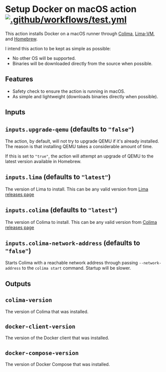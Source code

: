 # Setup Docker on macOS action [![.github/workflows/test.yml](https://github.com/douglascamata/setup-docker-macos-action/actions/workflows/test.yml/badge.svg)](https://github.com/douglascamata/setup-docker-macos-action/actions/workflows/test.yml)

This action installs Docker on a macOS runner through [Colima], [Lima-VM], and [Homebrew].

[Colima]: https://github.com/abiosoft/colima
[Lima-VM]: https://github.com/lima-vm/lima
[Homebrew]: https://github.com/Homebrew/brew

I intend this action to be kept as simple as possible:

- No other OS will be supported.
- Binaries will be downloaded directly from the source when possible.

## Features

- Safety check to ensure the action is running in macOS.
- As simple and lightweight (downloads binaries directly when possible).

## Inputs

## `inputs.upgrade-qemu` (defaults to `"false"`)

The action, by default, will not try to upgrade QEMU if it's already installed.
The reason is that installing QEMU takes a considerable amount of time.

If this is set to `"true"`, the action will attempt an upgrade of QEMU to the
latest version available in Homebrew.

## `inputs.lima` (defaults to `"latest"`)

The version of Lima to install. This can be any valid version from [Lima releases page](https://github.com/lima-vm/lima/releases)

## `inputs.colima` (defaults to `"latest"`)

The version of Colima to install. This can be any valid version from [Colima releases page](https://github.com/abiosoft/colima/releases)

## `inputs.colima-network-address` (defaults to `"false"`)

Starts Colima with a reachable network address through passing `--network-address`
to the `colima start` command. Startup will be slower.

## Outputs

## `colima-version`

The version of Colima that was installed.

## `docker-client-version`

The version of the Docker client that was installed.

## `docker-compose-version`

The version of Docker Compose that was installed.
